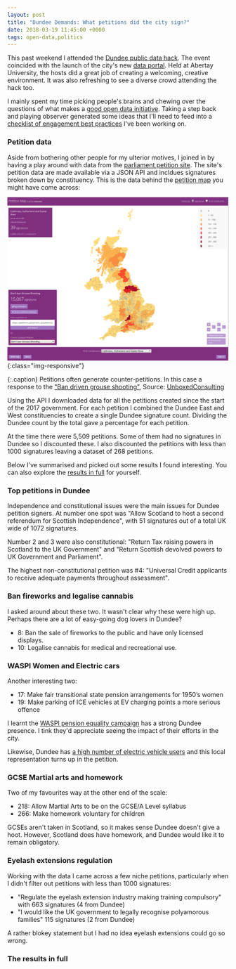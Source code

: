 ```yaml
---
layout: post
title: "Dundee Demands: What petitions did the city sign?"
date: 2018-03-19 11:45:00 +0000
tags: open-data,politics
---
```


This past weekend I attended the [Dundee public data hack](https://www.wittin.co.uk/index.php/dundee-public-data-hack/). The event coincided with the launch of the city's new [data portal](https://data.dundeecity.gov.uk/). Held at Abertay University, the hosts did a great job of creating a welcoming, creative environment. It was also refreshing to see a diverse crowd attending the hack too.

I mainly spent my time picking people's brains and chewing over the questions of what makes a [good open data initiative](http://localhost:4000/2018/03/05/achieving-engagement-and-impact-with-open-data.html). Taking a step back and playing observer generated some ideas that I'll need to feed into a [checklist of engagement best practices](https://github.com/digitalWestie/open-engagement/blob/master/OE-BEST-PRACTICE.md) I've been working on.

### Petition data

Aside from bothering other people for my ulterior motives, I joined in by having a play around with data from the [parliament petition site](https://petition.parliament.uk/petitions?state=open). The site's petition data are made available via a JSON API and incldues signatures broken down by constituency. This is the data behind the [petition map](https://petitionmap.unboxedconsulting.com) you might have come across:

![Petition signatures mapped across the UK](/assets/images/petition-map.png){:class="img-responsive"}

{:.caption}
Petitions often generate counter-petitions. In this case a response to the ["Ban driven grouse shooting"](https://petition.parliament.uk/petitions/201443), Source: [UnboxedConsulting](https://petitionmap.unboxedconsulting.com)

Using the API I downloaded data for all the petitions created since the start of the 2017 government. For each petition I combined the Dundee East and West constituencies to create a single Dundee signature count. Dividing the Dundee count by the total gave a percentage for each petition. 

At the time there were 5,509 petitions. Some of them had no signatures in Dundee so I discounted these. I also discounted the petitions with less than 1000 signatures leaving a dataset of 268 petitions.

Below I've summarised and picked out some results I found interesting. You can also explore the [results in full](#the-results-in-full) for yourself. 


### Top petitions in Dundee

Independence and constitutional issues were the main issues for Dundee petition signers. At number one spot was "Allow Scotland to host a second referendum for Scottish Independence", with 51 signatures out of a total UK wide of 1072 signatures.

Number 2 and 3 were also constitutional: "Return Tax raising powers in Scotland to the UK Government" and "Return Scottish devolved powers to UK Government and Parliament".

The highest non-constitutional petition was #4: "Universal Credit applicants to receive adequate payments throughout assessment".

### Ban fireworks and legalise cannabis

I asked around about these two. It wasn't clear why these were high up. Perhaps there are a lot of easy-going dog lovers in Dundee? 

- 8: Ban the sale of fireworks to the public and have only licensed displays.
- 10: Legalise cannabis for medical and recreational use.

### WASPI Women and Electric cars

Another interesting two:

- 17: Make fair transitional state pension arrangements for 1950’s women
- 19: Make parking of ICE vehicles at EV charging points a more serious offence

I learnt the [WASPI pension equality campaign](https://en.wikipedia.org/wiki/Women_Against_State_Pension_Inequality) has a strong Dundee presence. I tink they'd appreciate seeing the impact of their efforts in the city.  

Likewise, Dundee has [a high number of electric vehicle users](http://www.bbc.co.uk/news/av/uk-scotland-39185122/dundee-leads-electric-car-revolution) and this local representation turns up in the petition.

### GCSE Martial arts and homework

Two of my favourites way at the other end of the scale:

- 218: Allow Martial Arts to be on the GCSE/A Level syllabus
- 266: Make homework voluntary for children

GCSEs aren't taken in Scotland, so it makes sense Dundee doesn't give a hoot. However, Scotland does have homework, and Dundee would like it to remain obligatory.

### Eyelash extensions regulation

Working with the data I came across a few niche petitions, particularly when I didn't filter out petitions with less than 1000 signatures:

- "Regulate the eyelash extension industry making training compulsory" with 663 signatures (4 from Dundee)
- "I would like the UK government to legally recognise polyamorous families" 115 signatures (2 from Dundee)

A rather blokey statement but I had no idea eyelash extensions could go so wrong.


### The results in full

<script src="https://gist.github.com/digitalWestie/774707a6f2e2ea5336186368dc5fbed6.js"></script>